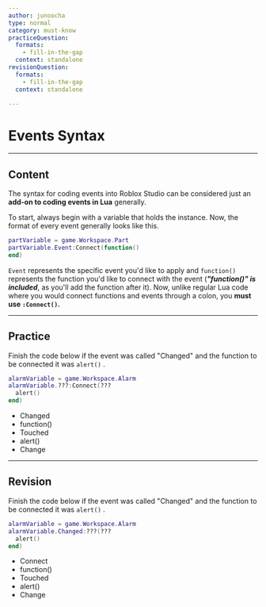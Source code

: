 ```yaml
---
author: junoocha
type: normal
category: must-know
practiceQuestion:
  formats:
    - fill-in-the-gap
  context: standalone
revisionQuestion:
  formats:
    - fill-in-the-gap
  context: standalone

---
```


# Events Syntax
---

## Content
The syntax for coding events into Roblox Studio can be considered just an **add-on to coding events in Lua** generally.

To start, always begin with a variable that holds the instance. Now, the format of every event generally looks like this. 
```lua
partVariable = game.Workspace.Part
partVariable.Event:Connect(function()
end)
```
`Event` represents the specific event you'd like to apply and `function()` represents the function you'd like to connect with the event (***"function()" is included***, as you'll add the function after it). Now, unlike regular Lua code where you would connect functions and events through a colon, you **must use `:Connect()`.**

---
## Practice
Finish the code below if the event was called "Changed" and the function to be connected it was `alert()` .
```lua
alarmVariable = game.Workspace.Alarm
alarmVariable.???:Connect(???
  alert()
end)
```
- Changed
- function()
- Touched
- alert()
- Change
---

## Revision
Finish the code below if the event was called "Changed" and the function to be connected it was `alert()` .
```lua
alarmVariable = game.Workspace.Alarm
alarmVariable.Changed:???(???
  alert()
end)
```
- Connect
- function()
- Touched
- alert()
- Change